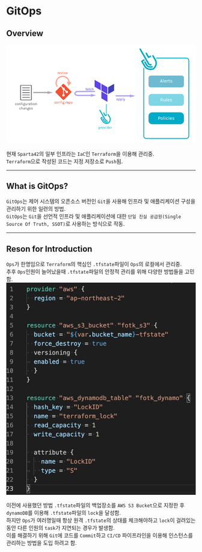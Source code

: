 # **GitOps**
## **Overview**
![Terraform_GitOps](./img/GitOps_Terraform.png)

현재 `Sparta42`의 일부 인프라는 `IaC`인 `Terraform`을 이용해 관리중.\
`Terraform`으로 작성된 코드는 지정 저장소로 `Push`됨.

---
## **What is GitOps?**
`GitOps`는 제어 시스템의 오픈소스 버전인 `Git`을 사용해 인프라 및 애플리케이션 구성을 관리하기 위한 일련의 방법.\
`GitOps`는 `Git`을 선언적 인프라 및 애플리케이션에 대한 `단일 진실 공급원(Single Source Of Truth, SSOT)`로 사용하는 방식으로 작동.

---
## **Reson for Introduction**
`Ops`가 한명임으로 `Terraform`의 핵심인 `.tfstate`파일이 `Ops`의 로컬에서 관리중.\
추후 `Ops`인원이 늘어났을때 `.tfstate`파일의 안정적 관리를 위해 다양한 방법들을 고민함.\
![Terraform_Lock](./img/GitOps_Terraform_lock.jpg)

이전에 사용했던 방법 `.tfstate`파일의 백업장소를 `AWS S3 Bucket`으로 지정한 후 `dynamoDB`를 이용해 `.tfstate`파일의 `lock`을 달성함.\
하지만 `Ops`가 여러명일때 항상 원격 `.tfstate`의 상태를 체크해야하고 `lock`이 걸려있는 동안 다른 인원의 `task`가 지연되는 경우가 발생함.\
이를 해결하기 위해 `Git`에 코드를 `Commit`하고 `CI/CD` 파이프라인을 이용해 인스턴스를 관리하는 방법을 도입 하려고 함.